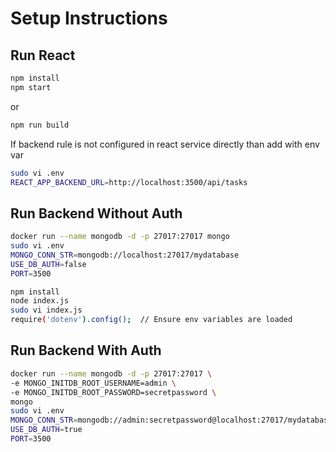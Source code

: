 # Setup Instructions

## Run React
```bash
npm install
npm start
```
or 

```bash
npm run build
```
If backend rule is not configured in react service directly than add with env var
```bash
sudo vi .env
REACT_APP_BACKEND_URL=http://localhost:3500/api/tasks
```


## Run Backend Without Auth
```bash
docker run --name mongodb -d -p 27017:27017 mongo
sudo vi .env
MONGO_CONN_STR=mongodb://localhost:27017/mydatabase
USE_DB_AUTH=false
PORT=3500

npm install
node index.js
sudo vi index.js
require('dotenv').config();  // Ensure env variables are loaded
```

## Run Backend With Auth
```bash
docker run --name mongodb -d -p 27017:27017 \
-e MONGO_INITDB_ROOT_USERNAME=admin \
-e MONGO_INITDB_ROOT_PASSWORD=secretpassword \
mongo
sudo vi .env
MONGO_CONN_STR=mongodb://admin:secretpassword@localhost:27017/mydatabase?authSource=admin
USE_DB_AUTH=true
PORT=3500
```
